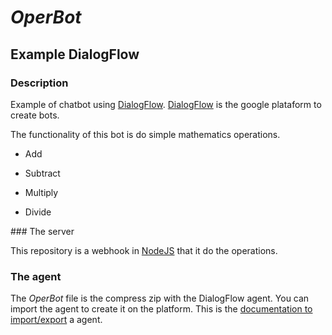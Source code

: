 # _OperBot_

## Example DialogFlow

### Description

Example of chatbot using [DialogFlow](https://dialogflow.com/). [DialogFlow](https://dialogflow.com/) is the google plataform to create bots.

The functionality of this bot is do simple mathematics operations.

  * Add

  * Subtract

  * Multiply

  * Divide


### The server

This repository is a webhook in [NodeJS](https://www.djangoproject.com/) that it do the operations.

### The agent

The _OperBot_ file is the compress zip with the DialogFlow agent. You can import the agent to create it on the platform. This is the [documentation to import/export](https://dialogflow.com/docs/best-practices/import-export-for-versions) a agent.
